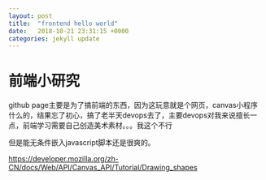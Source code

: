```yaml
---
layout: post
title:  "frontend hello world"
date:   2018-10-21 23:31:15 +0000
categories: jekyll update
---
```


# 前端小研究

github page主要是为了搞前端的东西，因为这玩意就是个网页，canvas小程序什么的，结果忘了初心，搞了老半天devops去了，主要devops对我来说擅长一点，前端学习需要自己创造美术素材。。。我这个不行

但是能无条件嵌入javascript脚本还是很爽的。

https://developer.mozilla.org/zh-CN/docs/Web/API/Canvas_API/Tutorial/Drawing_shapes

<canvas width="150" height="150" onload="draw();"></canvas>
<script>
function draw() {
  var canvas = document.getElementsByTagName('canvas');
  if (canvas.getContext) {
    var ctx = canvas.getContext('2d');

    ctx.fillRect(25, 25, 100, 100);
    ctx.clearRect(45, 45, 60, 60);
    ctx.strokeRect(50, 50, 50, 50);
  }
}
draw();
</script>
